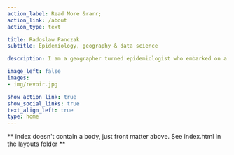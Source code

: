 ```yaml
---
action_label: Read More &rarr;
action_link: /about
action_type: text

title: Radoslaw Panczak
subtitle: Epidemiology, geography & data science

description: I am a geographer turned epidemiologist who embarked on a career in data science. I contributed to over forty scientific publications across different themes and disciplines. I enjoy team-driven cross-disciplinary work tackling wicked data problems with transparent and reproducible analytical methods that bring the best science into the applied world.

image_left: false
images:
- img/revoir.jpg

show_action_link: true
show_social_links: true
text_align_left: true
type: home
---
```


** index doesn't contain a body, just front matter above.
See index.html in the layouts folder **
